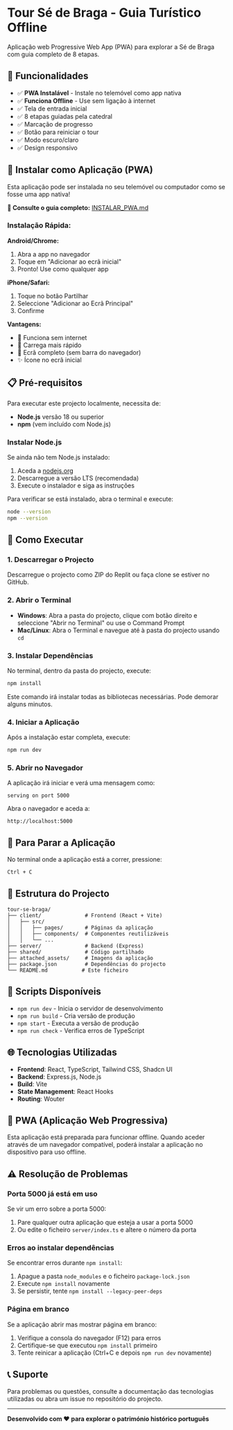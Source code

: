 # Tour Sé de Braga - Guia Turístico Offline

Aplicação web Progressive Web App (PWA) para explorar a Sé de Braga com guia completo de 8 etapas.

## 🎯 Funcionalidades

- ✅ **PWA Instalável** - Instale no telemóvel como app nativa
- ✅ **Funciona Offline** - Use sem ligação à internet
- ✅ Tela de entrada inicial
- ✅ 8 etapas guiadas pela catedral
- ✅ Marcação de progresso
- ✅ Botão para reiniciar o tour
- ✅ Modo escuro/claro
- ✅ Design responsivo

## 📱 Instalar como Aplicação (PWA)

Esta aplicação pode ser instalada no seu telemóvel ou computador como se fosse uma app nativa!

**📖 Consulte o guia completo:** [INSTALAR_PWA.md](./INSTALAR_PWA.md)

### Instalação Rápida:

**Android/Chrome:**
1. Abra a app no navegador
2. Toque em "Adicionar ao ecrã inicial"
3. Pronto! Use como qualquer app

**iPhone/Safari:**
1. Toque no botão Partilhar
2. Seleccione "Adicionar ao Ecrã Principal"
3. Confirme

**Vantagens:**
- 📶 Funciona sem internet
- 🚀 Carrega mais rápido
- 📱 Ecrã completo (sem barra do navegador)
- ✨ Ícone no ecrã inicial

## 📋 Pré-requisitos

Para executar este projecto localmente, necessita de:

- **Node.js** versão 18 ou superior
- **npm** (vem incluído com Node.js)

### Instalar Node.js

Se ainda não tem Node.js instalado:

1. Aceda a [nodejs.org](https://nodejs.org/)
2. Descarregue a versão LTS (recomendada)
3. Execute o instalador e siga as instruções

Para verificar se está instalado, abra o terminal e execute:
```bash
node --version
npm --version
```

## 🚀 Como Executar

### 1. Descarregar o Projecto

Descarregue o projecto como ZIP do Replit ou faça clone se estiver no GitHub.

### 2. Abrir o Terminal

- **Windows**: Abra a pasta do projecto, clique com botão direito e seleccione "Abrir no Terminal" ou use o Command Prompt
- **Mac/Linux**: Abra o Terminal e navegue até à pasta do projecto usando `cd`

### 3. Instalar Dependências

No terminal, dentro da pasta do projecto, execute:

```bash
npm install
```

Este comando irá instalar todas as bibliotecas necessárias. Pode demorar alguns minutos.

### 4. Iniciar a Aplicação

Após a instalação estar completa, execute:

```bash
npm run dev
```

### 5. Abrir no Navegador

A aplicação irá iniciar e verá uma mensagem como:

```
serving on port 5000
```

Abra o navegador e aceda a:

```
http://localhost:5000
```

## 🛑 Para Parar a Aplicação

No terminal onde a aplicação está a correr, pressione:

```
Ctrl + C
```

## 📁 Estrutura do Projecto

```
tour-se-braga/
├── client/              # Frontend (React + Vite)
│   ├── src/
│   │   ├── pages/       # Páginas da aplicação
│   │   ├── components/  # Componentes reutilizáveis
│   │   └── ...
├── server/              # Backend (Express)
├── shared/              # Código partilhado
├── attached_assets/     # Imagens da aplicação
├── package.json         # Dependências do projecto
└── README.md           # Este ficheiro
```

## 🔧 Scripts Disponíveis

- `npm run dev` - Inicia o servidor de desenvolvimento
- `npm run build` - Cria versão de produção
- `npm start` - Executa a versão de produção
- `npm run check` - Verifica erros de TypeScript

## 🌐 Tecnologias Utilizadas

- **Frontend**: React, TypeScript, Tailwind CSS, Shadcn UI
- **Backend**: Express.js, Node.js
- **Build**: Vite
- **State Management**: React Hooks
- **Routing**: Wouter

## 📱 PWA (Aplicação Web Progressiva)

Esta aplicação está preparada para funcionar offline. Quando aceder através de um navegador compatível, poderá instalar a aplicação no dispositivo para uso offline.

## ⚠️ Resolução de Problemas

### Porta 5000 já está em uso

Se vir um erro sobre a porta 5000:

1. Pare qualquer outra aplicação que esteja a usar a porta 5000
2. Ou edite o ficheiro `server/index.ts` e altere o número da porta

### Erros ao instalar dependências

Se encontrar erros durante `npm install`:

1. Apague a pasta `node_modules` e o ficheiro `package-lock.json`
2. Execute `npm install` novamente
3. Se persistir, tente `npm install --legacy-peer-deps`

### Página em branco

Se a aplicação abrir mas mostrar página em branco:

1. Verifique a consola do navegador (F12) para erros
2. Certifique-se que executou `npm install` primeiro
3. Tente reinicar a aplicação (Ctrl+C e depois `npm run dev` novamente)

## 📞 Suporte

Para problemas ou questões, consulte a documentação das tecnologias utilizadas ou abra um issue no repositório do projecto.

---

**Desenvolvido com ❤️ para explorar o património histórico português**
